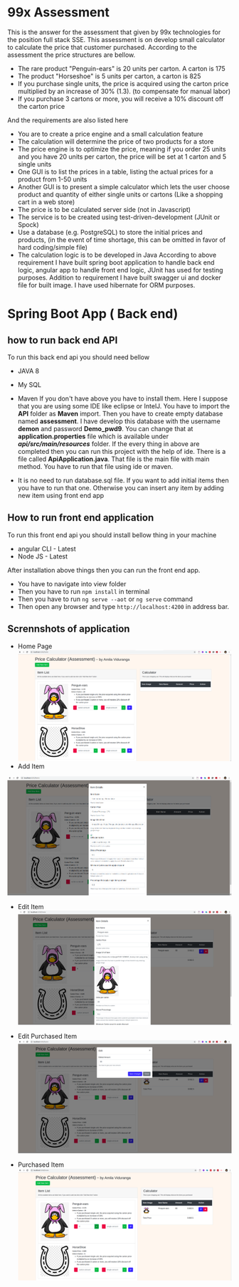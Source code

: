 # 99x Assessment

This is the answer for the assessment that given by 99x technologies for the position full stack SSE. This assessment is on develop small calculator to calculate the price that customer purchased. According to the assessment the price structures are bellow.

 - The rare product "Penguin-ears" is 20 units per carton. A carton is 175
 - The product "Horseshoe" is 5 units per carton, a carton is 825
 - If you purchase single units, the price is acquired using the carton price multiplied by an increase of 30% (1.3). (to compensate for manual labor)
 - If you purchase 3 cartons or more, you will receive a 10% discount off the carton price

And the requirements are also listed here
 - You are to create a price engine and a small calculation feature
 - The calculation will determine the price of two products for a store
 - The price engine is to optimize the price, meaning if you order 25 units and you have 20 units per carton, the price will be set at 1 carton and 5 single units
 - One GUI is to list the prices in a table, listing the actual prices for a product from 1-50 units
 - Another GUI is to present a simple calculator which lets the user choose product and quantity of either single units or cartons (Like a shopping cart in a web store)
 - The price is to be calculated server side (not in Javascript)
 - The service is to be created using test-driven-development (JUnit or Spock)
 - Use a database (e.g. PostgreSQL) to store the initial prices and products, (in the event of time shortage, this can be omitted in favor of hard coding/simple file)
 - The calculation logic is to be developed in Java
According to above requirement I have built spring boot application to handle back end logic, angular app to handle front end logic, JUnit has used for testing purposes. Addition to requirement I have built swagger ui and docker file for built image. I have used hibernate for ORM purposes. 

# Spring Boot App ( Back end)

## how to run back end API
To run this back end api you should need bellow 

 - JAVA 8
 - My SQL
 - Maven
 If you don't have above you have to install them. Here I suppose that you are using some IDE like eclipse or IntelJ. You have to import the **API** folder as **Maven** import. Then you have to create empty database named **assessment**. I have develop this database with the username **demon** and password **Demo_pwd9**. You can change that at **application.properties** file which is available under ***api/src/main/resources*** folder. If the every thing in above are completed then you can run this project with the help of ide. There is a file called **ApiApplication.java**. That file is the main file with main method. You have to run that file using ide or maven.
 
 - It is no need to run database.sql file. If you want to add initial items then you have to run that one. Otherwise you can insert any item by adding new item using front end app

## How to run front end application
To run this front end api you should install bellow thing in your machine
 - angular CLI - Latest
 - Node JS - Latest

After installation above things then you can run the front end app.
 - You have to navigate into view folder
 - Then you have to run ```npm install``` in terminal 
 - Then you have to run ```ng serve --aot``` or  ```ng serve``` command
 - Then open any browser and type ```http://localhost:4200``` in address bar.
 
 ## Scrennshots of application
 - Home Page
![enter image description here](https://raw.githubusercontent.com/AmilaViduranga/99xAssessment-SSE/master/application%20screenshots/home.png)
 - Add Item
 
![enter image description here](https://raw.githubusercontent.com/AmilaViduranga/99xAssessment-SSE/master/application%20screenshots/insert-new-item.png)

- Edit Item
![enter image description here](https://raw.githubusercontent.com/AmilaViduranga/99xAssessment-SSE/master/application%20screenshots/edit-item.png)

- Edit Purchased Item
![enter image description here](https://raw.githubusercontent.com/AmilaViduranga/99xAssessment-SSE/master/application%20screenshots/edit-purchased-items.png)

- Purchased Item
![enter image description here](https://raw.githubusercontent.com/AmilaViduranga/99xAssessment-SSE/master/application%20screenshots/purchased-item.png)
